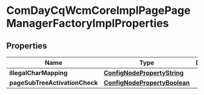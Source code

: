 
# ComDayCqWcmCoreImplPagePageManagerFactoryImplProperties

## Properties
Name | Type | Description | Notes
------------ | ------------- | ------------- | -------------
**illegalCharMapping** | [**ConfigNodePropertyString**](ConfigNodePropertyString.md) |  |  [optional]
**pageSubTreeActivationCheck** | [**ConfigNodePropertyBoolean**](ConfigNodePropertyBoolean.md) |  |  [optional]



